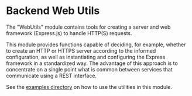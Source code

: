 # **Backend Web Utils**

The "WebUtils" module contains tools for creating a server and web framework
(Express.js) to handle HTTP(S) requests.

This module provides functions capable of deciding, for example, whether to
create an HTTP or HTTPS server according to the informed configuration, as well
as instantiating and configuring the Express framework in a standardized way.
The advantage of this approach is to concentrate on a single point what is
common between services that communicate using a REST interface.

See the [examples directory](../../examples/webUtils) on how to use the utilities in this module.
